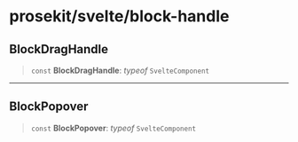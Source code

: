 # prosekit/svelte/block-handle

<a id="BlockDragHandle" name="BlockDragHandle"></a>

## BlockDragHandle

> `const` **BlockDragHandle**: *typeof* `SvelteComponent`

***

<a id="BlockPopover" name="BlockPopover"></a>

## BlockPopover

> `const` **BlockPopover**: *typeof* `SvelteComponent`
